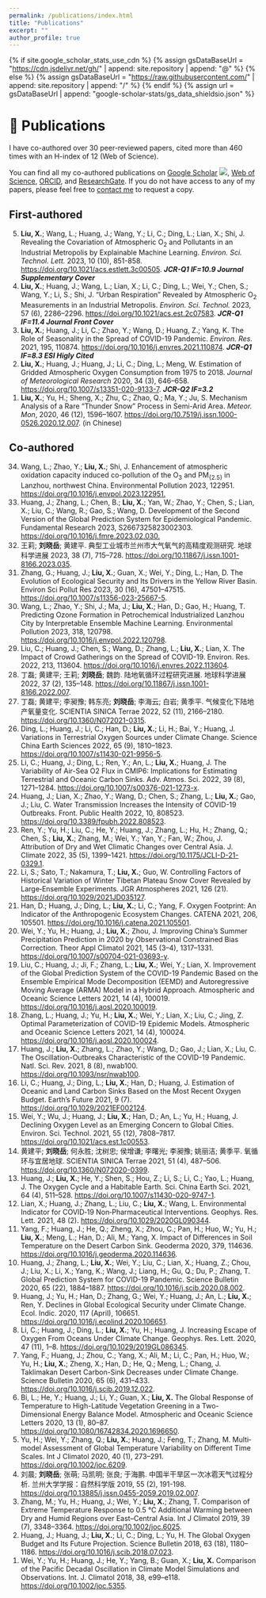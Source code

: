 ```yaml
---
permalink: /publications/index.html
title: "Publications"
excerpt: ""
author_profile: true
---
```


{% if site.google_scholar_stats_use_cdn %}
{% assign gsDataBaseUrl = "https://cdn.jsdelivr.net/gh/" | append: site.repository | append: "@" %}
{% else %}
{% assign gsDataBaseUrl = "https://raw.githubusercontent.com/" | append: site.repository | append: "/" %}
{% endif %}
{% assign url = gsDataBaseUrl | append: "google-scholar-stats/gs_data_shieldsio.json" %}

# 📝 Publications

I have co-authored over 30 peer-reviewed papers, cited more than 460 times with an H-index of 12 (Web of Science).

You can find all my co-authored publications on [Google Scholar](https://scholar.google.com/citations?user=_cQXFJMAAAAJ&hl=en) <a href='https://scholar.google.com/citations?user=_cQXFJMAAAAJ'><img src="https://img.shields.io/endpoint?url={{ url | url_encode }}&logo=Google%20Scholar&labelColor=f6f6f6&color=9cf&style=flat&label=citations"></a>, [Web of Science](https://www.webofscience.com/wos/author/record/1931097), [ORCID](https://orcid.org/0000-0001-8074-3362), and [ResearchGate](https://www.researchgate.net/profile/Xiaoyue-Liu-4). If you do not have access to any of my papers, please feel free to <a href="mailto:liuxiaoyue14@lzu.edu.cn">contact me</a> to request a copy.



## First-authored

<ol reversed>
<li> <b>Liu, X.</b>; Wang, L.; Huang, J.; Wang, Y.; Li, C.; Ding, L.; Lian, X.; Shi, J. Revealing the Covariation of Atmospheric O<sub>2</sub> and Pollutants in an Industrial Metropolis by Explainable Machine Learning. <i>Environ. Sci. Technol. Lett.</i> 2023, 10 (10), 851-858. <a target="_blank" href="https://doi.org/10.1021/acs.estlett.3c00505">https://doi.org/10.1021/acs.estlett.3c00505</a>. <b><i>JCR-Q1 IF=10.9 Journal Supplementary Cover</i></b>
</li>

<li><b>Liu, X.</b>; Huang, J.; Wang, L.; Lian, X.; Li, C.; Ding, L.; Wei, Y.; Chen, S.; Wang, Y.; Li, S.; Shi, J. “Urban Respiration” Revealed by Atmospheric O<sub>2</sub> Measurements in an Industrial Metropolis. <i>Environ. Sci. Technol.</i> 2023, 57 (6), 2286–2296. <a target="_blank" href="https://doi.org/10.1021/acs.est.2c07583">https://doi.org/10.1021/acs.est.2c07583</a>. <b><i>JCR-Q1 IF=11.4 Journal Front Cover</i></b>
</li>

<li><b>Liu, X.</b>; Huang, J.; Li, C.; Zhao, Y.; Wang, D.; Huang, Z.; Yang, K. The Role of Seasonality in the Spread of COVID-19 Pandemic. <i>Environ. Res.</i> 2021, 195, 110874. <a target="_blank" href="https://doi.org/10.1016/j.envres.2021.110874">https://doi.org/10.1016/j.envres.2021.110874</a>.  <b><i>JCR-Q1 IF=8.3 ESI Higly Cited</i></b>
</li>

<li><b>Liu, X.</b>; Huang, J.; Huang, J.; Li, C.; Ding, L.; Meng, W. Estimation of Gridded Atmospheric Oxygen Consumption from 1975 to 2018. <i>Journal of Meteorological Research</i> 2020, 34 (3), 646–658. <a target="_blank" href="https://doi.org/10.1007/s13351-020-9133-7">https://doi.org/10.1007/s13351-020-9133-7</a>. <b><i>JCR-Q2 IF=3.2</i></b>
</li>

<li><b>Liu, X.</b>; Yu, H.; Sheng, X.; Zhu, C.; Zhao, Q.; Ma, Y.; Ju, S. Mechanism Analysis of a Rare “Thunder Snow” Process in Semi-Arid Area. <i>Meteor. Mon</i>, 2020, 46 (12), 1596–1607. <a target="_blank" href="https://doi.org/10.7519/j.issn.1000-0526.2020.12.007">https://doi.org/10.7519/j.issn.1000-0526.2020.12.007</a>. (in Chinese)</li>
</ol>

## Co-authored

<ol reversed>

<li> Wang, L.; Zhao, Y.; <b>Liu, X.</b>; Shi, J. Enhancement of atmospheric oxidation capacity induced co-pollution of the O<sub>3</sub> and PM<sub>{2.5}</sub> in Lanzhou, northwest China. Environmental Pollution 2023, 122951. <a target="_blank" href="https://doi.org/10.1016/j.envpol.2023.122951">https://doi.org/10.1016/j.envpol.2023.122951.</a></li>

<li> Huang, J.; Zhang, L.; Chen, B.; <b>Liu, X.</b>; Yan, W.; Zhao, Y.; Chen, S.; Lian, X.; Liu, C.; Wang, R.; Gao, S.; Wang, D. Development of the Second Version of the Global Prediction System for Epidemiological Pandemic. Fundamental Research 2023, S2667325823002303. <a target="_blank" href="https://doi.org/10.1016/j.fmre.2023.02.030">https://doi.org/10.1016/j.fmre.2023.02.030.</a></li>

<li> 王莉; <b>刘晓岳</b>; 黄建平. 典型工业城市兰州市大气氧气的高精度观测研究. 地球科学进展 2023, 38 (7), 715–728. <a target="_blank"  href="http://www.adearth.ac.cn/CN/10.11867/j.issn.1001-8166.2023.035">https://doi.org/10.11867/j.issn.1001-8166.2023.035</a>.</li>

<li> Zhang, G.; Huang, J.; <b>Liu, X.</b>; Guan, X.; Wei, Y.; Ding, L.; Han, D. The Evolution of Ecological Security and Its Drivers in the Yellow River Basin. Environ Sci Pollut Res 2023, 30 (16), 47501–47515. <a target="_blank" href="https://doi.org/10.1007/s11356-023-25667-5">https://doi.org/10.1007/s11356-023-25667-5</a>.
</li>

<li>Wang, L.; Zhao, Y.; Shi, J.; Ma, J.; <b>Liu, X.</b>; Han, D.; Gao, H.; Huang, T. Predicting Ozone Formation in Petrochemical Industrialized Lanzhou City by Interpretable Ensemble Machine Learning. Environmental Pollution 2023, 318, 120798. <a target="_blank" href="https://doi.org/10.1016/j.envpol.2022.120798">https://doi.org/10.1016/j.envpol.2022.120798</a>.</li>

<li>Liu, C.; Huang, J.; Chen, S.; Wang, D.; Zhang, L.; <b>Liu, X.</b>; Lian, X. The Impact of Crowd Gatherings on the Spread of COVID-19. Environ. Res. 2022, 213, 113604. <a target="_blank" href="https://doi.org/10.1016/j.envres.2022.113604">https://doi.org/10.1016/j.envres.2022.113604</a>.</li>

<li>丁磊; 黄建平; 王莉; <b>刘晓岳</b>; 魏韵. 陆地氧循环过程研究进展. 地球科学进展 2022, 37 (2), 135–148. <a target="_blank" href="https://doi.org/10.11867/j.issn.1001-8166.2022.007">https://doi.org/10.11867/j.issn.1001-8166.2022.007</a>.</li>

<li>丁磊; 黄建平; 李昶豫; 韩东亮; <b>刘晓岳</b>; 李海云; 白岩; 黄季平. 气候变化下陆地产氧量变化. SCIENTIA SINICA Terrae 2022, 52 (11), 2166–2180. <a target="_blank" href="https://doi.org/10.1360/N072021-0315">https://doi.org/10.1360/N072021-0315</a>.</li>

<li>Ding, L.; Huang, J.; Li, C.; Han, D.; <b>Liu, X.</b>; Li, H.; Bai, Y.; Huang, J. Variations in Terrestrial Oxygen Sources under Climate Change. Science China Earth Sciences 2022, 65 (9), 1810–1823. <a target="_blank" href="https://doi.org/10.1007/s11430-021-9956-5">https://doi.org/10.1007/s11430-021-9956-5</a>.</li>

<li>Li, C.; Huang, J.; Ding, L.; Ren, Y.; An, L.; <b>Liu, X.</b>; Huang, J. The Variability of Air-Sea O2 Flux in CMIP6: Implications for Estimating Terrestrial and Oceanic Carbon Sinks. Adv. Atmos. Sci. 2022, 39 (8), 1271–1284. <a target="_blank" href="https://doi.org/10.1007/s00376-021-1273-x">https://doi.org/10.1007/s00376-021-1273-x</a>.</li>

<li>Huang, J.; Lian, X.; Zhao, Y.; Wang, D.; Chen, S.; Zhang, L.; <b>Liu, X.</b>; Gao, J.; Liu, C. Water Transmission Increases the Intensity of COVID-19 Outbreaks. Front. Public Health 2022, 10, 808523. <a target="_blank" href="https://doi.org/10.3389/fpubh.2022.808523">https://doi.org/10.3389/fpubh.2022.808523</a>.</li>

<li>Ren, Y.; Yu, H.; Liu, C.; He, Y.; Huang, J.; Zhang, L.; Hu, H.; Zhang, Q.; Chen, S.; <b>Liu, X.</b>; Zhang, M.; Wei, Y.; Yan, Y.; Fan, W.; Zhou, J. Attribution of Dry and Wet Climatic Changes over Central Asia. J. Climate 2022, 35 (5), 1399–1421. <a target="_blank" href="https://doi.org/10.1175/JCLI-D-21-0329.1">https://doi.org/10.1175/JCLI-D-21-0329.1</a>.</li>

<li>Li, S.; Sato, T.; Nakamura, T.; <b>Liu, X.</b>; Guo, W. Controlling Factors of Historical Variation of Winter Tibetan Plateau Snow Cover Revealed by Large‐Ensemble Experiments. JGR Atmospheres 2021, 126 (21). <a target="_blank" href="https://doi.org/10.1029/2021JD035127">https://doi.org/10.1029/2021JD035127</a>.</li>

<li>Han, D.; Huang, J.; Ding, L.; <b>Liu, X.</b>; Li, C.; Yang, F. Oxygen Footprint: An Indicator of the Anthropogenic Ecosystem Changes. CATENA 2021, 206, 105501. <a target="_blank" href="https://doi.org/10.1016/j.catena.2021.105501">https://doi.org/10.1016/j.catena.2021.105501</a>.</li>

<li>Wei, Y.; Yu, H.; Huang, J.; <b>Liu, X.</b>; Zhou, J. Improving China’s Summer Precipitation Prediction in 2020 by Observational Constrained Bias Correction. Theor Appl Climatol 2021, 145 (3–4), 1317–1331. <a target="_blank" href="https://doi.org/10.1007/s00704-021-03693-y">https://doi.org/10.1007/s00704-021-03693-y</a>.</li>

<li>Liu, C.; Huang, J.; Ji, F.; Zhang, L.; <b>Liu, X.</b>; Wei, Y.; Lian, X. Improvement of the Global Prediction System of the COVID-19 Pandemic Based on the Ensemble Empirical Mode Decomposition (EEMD) and Autoregressive Moving Average (ARMA) Model in a Hybrid Approach. Atmospheric and Oceanic Science Letters 2021, 14 (4), 100019. <a target="_blank" href="https://doi.org/10.1016/j.aosl.2020.100019">https://doi.org/10.1016/j.aosl.2020.100019</a>.</li>

<li>Zhang, L.; Huang, J.; Yu, H.; <b>Liu, X.</b>; Wei, Y.; Lian, X.; Liu, C.; Jing, Z. Optimal Parameterization of COVID-19 Epidemic Models. Atmospheric and Oceanic Science Letters 2021, 14 (4), 100024. <a target="_blank" href="https://doi.org/10.1016/j.aosl.2020.100024">https://doi.org/10.1016/j.aosl.2020.100024</a>.</li>

<li>Huang, J.; <b>Liu, X.</b>; Zhang, L.; Zhao, Y.; Wang, D.; Gao, J.; Lian, X.; Liu, C. The Oscillation-Outbreaks Characteristic of the COVID-19 Pandemic. Natl. Sci. Rev. 2021, 8 (8), nwab100. <a target="_blank" href="https://doi.org/10.1093/nsr/nwab100">https://doi.org/10.1093/nsr/nwab100</a>.</li>

<li>Li, C.; Huang, J.; Ding, L.; <b>Liu, X.</b>; Han, D.; Huang, J. Estimation of Oceanic and Land Carbon Sinks Based on the Most Recent Oxygen Budget. Earth’s Future 2021, 9 (7). <a target="_blank" href="https://doi.org/10.1029/2021EF002124">https://doi.org/10.1029/2021EF002124</a>.</li>

<li>Wei, Y.; Wu, J.; Huang, J.; <b>Liu, X.</b>; Han, D.; An, L.; Yu, H.; Huang, J. Declining Oxygen Level as an Emerging Concern to Global Cities. Environ. Sci. Technol. 2021, 55 (12), 7808–7817. <a target="_blank" href="https://doi.org/10.1021/acs.est.1c00553">https://doi.org/10.1021/acs.est.1c00553</a>.</li>

<li>黄建平; <b>刘晓岳</b>; 何永胜; 沈树忠; 侯增谦; 李曙光; 李昶豫; 姚丽洁; 黄季平. 氧循环与宜居地球. SCIENTIA SINICA Terrae 2021, 51 (4), 487–506. <a target="_blank" href="https://doi.org/10.1360/N072020-0399">https://doi.org/10.1360/N072020-0399</a>.</li>

<li>Huang, J.; <b>Liu, X.</b>; He, Y.; Shen, S.; Hou, Z.; Li, S.; Li, C.; Yao, L.; Huang, J. The Oxygen Cycle and a Habitable Earth. Sci. China Earth Sci. 2021, 64 (4), 511–528. <a target="_blank" href="https://doi.org/10.1007/s11430-020-9747-1">https://doi.org/10.1007/s11430-020-9747-1</a>.</li>

<li>Lian, X.; Huang, J.; Zhang, L.; Liu, C.; <b>Liu, X.</b>; Wang, L. Environmental Indicator for COVID‐19 Non‐Pharmaceutical Interventions. Geophys. Res. Lett. 2021, 48 (2). <a target="_blank" href="https://doi.org/10.1029/2020GL090344">https://doi.org/10.1029/2020GL090344</a>.</li>

<li>Yang, F.; Huang, J.; He, Q.; Zheng, X.; Zhou, C.; Pan, H.; Huo, W.; Yu, H.; <b>Liu, X.</b>; Meng, L.; Han, D.; Ali, M.; Yang, X. Impact of Differences in Soil Temperature on the Desert Carbon Sink. Geoderma 2020, 379, 114636.  <a target="_blank" href="https://doi.org/10.1016/j.geoderma.2020.114636">https://doi.org/10.1016/j.geoderma.2020.114636</a>.</li>

<li>Huang, J.; Zhang, L.; <b>Liu, X.</b>; Wei, Y.; Liu, C.; Lian, X.; Huang, Z.; Chou, J.; Liu, X.; Li, X.; Yang, K.; Wang, J.; Liang, H.; Gu, Q.; Du, P.; Zhang, T. Global Prediction System for COVID-19 Pandemic. Science Bulletin 2020, 65 (22), 1884–1887.  <a target="_blank" href="https://doi.org/10.1016/j.scib.2020.08.002">https://doi.org/10.1016/j.scib.2020.08.002</a>.</li>

<li>Huang, J.; Yu, H.; Han, D.; Zhang, G.; Wei, Y.; Huang, J.; An, L.; <b>Liu, X.</b>; Ren, Y. Declines in Global Ecological Security under Climate Change. Ecol. Indic. 2020, 117 (April), 106651.  <a target="_blank" href="https://doi.org/10.1016/j.ecolind.2020.106651">https://doi.org/10.1016/j.ecolind.2020.106651</a>.</li>

<li>Li, C.; Huang, J.; Ding, L.; <b>Liu, X.</b>; Yu, H.; Huang, J. Increasing Escape of Oxygen From Oceans Under Climate Change. Geophys. Res. Lett. 2020, 47 (11), 1–8.  <a target="_blank" href="https://doi.org/10.1029/2019GL086345">https://doi.org/10.1029/2019GL086345</a>.</li>

<li>Yang, F.; Huang, J.; Zhou, C.; Yang, X.; Ali, M.; Li, C.; Pan, H.; Huo, W.; Yu, H.; <b>Liu, X.</b>; Zheng, X.; Han, D.; He, Q.; Meng, L.; Chang, J. Taklimakan Desert Carbon-Sink Decreases under Climate Change. Science Bulletin 2020, 65 (6), 431–433.  <a target="_blank" href="https://doi.org/10.1016/j.scib.2019.12.022">https://doi.org/10.1016/j.scib.2019.12.022</a>.</li>

<li>Bi, L.; He, Y.; Huang, J.; Li, Y.; Guan, X.; <b>Liu, X.</b> The Global Response of Temperature to High-Latitude Vegetation Greening in a Two-Dimensional Energy Balance Model. Atmospheric and Oceanic Science Letters 2020, 13 (1), 80–87.  <a target="_blank" href="https://doi.org/10.1080/16742834.2020.1696650">https://doi.org/10.1080/16742834.2020.1696650</a>.</li>

<li>Yu, H.; Wei, Y.; Zhang, Q.; <b>Liu, X.</b>; Huang, J.; Feng, T.; Zhang, M. Multi‐model Assessment of Global Temperature Variability on Different Time Scales. Int J Climatol 2020, 40 (1), 273–291.  <a target="_blank" href="https://doi.org/10.1002/joc.6209">https://doi.org/10.1002/joc.6209</a>.</li>

<li>刘晨; <b>刘晓岳</b>; 张萌; 马凯明; 张良; 于海鹏. 中国半干旱区一次冰雹天气过程分析. 兰州大学学报：自然科学版 2019, 55 (2), 191-198.  <a target="_blank" href="https://doi.org/10.13885/j.issn.0455-2059.2019.02.007">https://doi.org/10.13885/j.issn.0455-2059.2019.02.007</a>.</li>

<li>Zhang, M.; Yu, H.; Huang, J.; Wei, Y.; <b>Liu, X.</b>; Zhang, T. Comparison of Extreme Temperature Response to 0.5 °C Additional Warming between Dry and Humid Regions over East–Central Asia. Int J Climatol 2019, 39 (7), 3348–3364.  <a target="_blank" href="https://doi.org/10.1002/joc.6025">https://doi.org/10.1002/joc.6025</a>.</li>

<li>Huang, J.; Huang, J.; <b>Liu, X.</b>; Li, C.; Ding, L.; Yu, H. The Global Oxygen Budget and Its Future Projection. Science Bulletin 2018, 63 (18), 1180–1186.  <a target="_blank" href="https://doi.org/10.1016/j.scib.2018.07.023">https://doi.org/10.1016/j.scib.2018.07.023</a>.</li>

<li>Wei, Y.; Yu, H.; Huang, J.; He, Y.; Yang, B.; Guan, X.; <b>Liu, X.</b> Comparison of the Pacific Decadal Oscillation in Climate Model Simulations and Observations. Int. J. Climatol 2018, 38, e99–e118.  <a target="_blank" href="https://doi.org/10.1002/joc.5355">https://doi.org/10.1002/joc.5355</a>.</li>

</ol>
